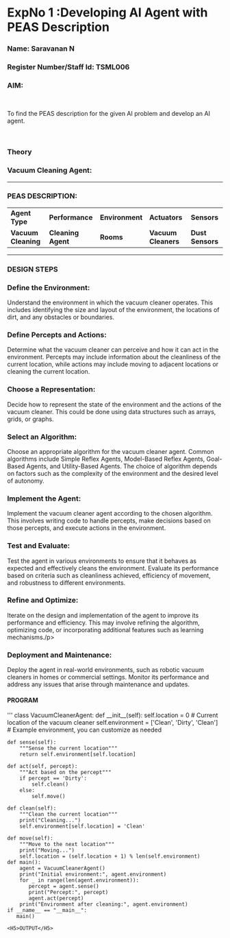 <h1>ExpNo 1 :Developing AI Agent with PEAS Description</h1>
<h3>Name: Saravanan N</h3>
<h3>Register Number/Staff Id: TSML006</h3>

<h3>AIM:</h3>
<br>
<p>To find the PEAS description for the given AI problem and develop an AI agent.</p>
<br>
<h3>Theory</h3>
<h3>Vacuum Cleaning Agent:</h3>
<p></p>
<hr>
<h3>PEAS DESCRIPTION:</h3>
<table>
  <tr>
    <td><strong>Agent Type</strong></td>
    <td><strong>Performance</strong></td>
     <td><strong>Environment</strong></td>
    <td><strong>Actuators</strong></td>
    <td><strong>Sensors</strong></td>
  </tr>
    <tr>
    <td><strong>Vacuum Cleaning</strong></td>
    <td><strong>Cleaning Agent</strong></td>
     <td><strong>Rooms</strong></td>
    <td><strong>Vacuum Cleaners</strong></td>
    <td><strong>Dust Sensors</strong></td>
  </tr>
</table>
<hr>
<H3>DESIGN STEPS</H3>
<h3>Define the Environment:</h3> 
<p>Understand the environment in which the vacuum cleaner operates. This includes identifying the size and layout of the environment, the locations of dirt, and any obstacles or boundaries.</p>

<h3>Define Percepts and Actions:</h3>
<p>Determine what the vacuum cleaner can perceive and how it can act in the environment. Percepts may include information about the cleanliness of the current location, while actions may include moving to adjacent locations or cleaning the current location.</p>

<h3>Choose a Representation:</h3>
<p>Decide how to represent the state of the environment and the actions of the vacuum cleaner. This could be done using data structures such as arrays, grids, or graphs.</p>
<h3>Select an Algorithm:</h3> 
<p>Choose an appropriate algorithm for the vacuum cleaner agent. Common algorithms include Simple Reflex Agents, Model-Based Reflex Agents, Goal-Based Agents, and Utility-Based Agents. The choice of algorithm depends on factors such as the complexity of the environment and the desired level of autonomy.</p>

<h3>Implement the Agent:</h3>
<p>Implement the vacuum cleaner agent according to the chosen algorithm. This involves writing code to handle percepts, make decisions based on those percepts, and execute actions in the environment.</p>

<h3>Test and Evaluate:</h3>
<p>Test the agent in various environments to ensure that it behaves as expected and effectively cleans the environment. Evaluate its performance based on criteria such as cleanliness achieved, efficiency of movement, and robustness to different environments.</p>

<h3>Refine and Optimize:</h3>
<p>Iterate on the design and implementation of the agent to improve its performance and efficiency. This may involve refining the algorithm, optimizing code, or incorporating additional features such as learning mechanisms./p>

<h3>Deployment and Maintenance:</h3>
<p>Deploy the agent in real-world environments, such as robotic vacuum cleaners in homes or commercial settings. Monitor its performance and address any issues that arise through maintenance and updates.</p>

<H4>PROGRAM</H4>
'''
class VacuumCleanerAgent:
    def __init__(self):
        self.location = 0  # Current location of the vacuum cleaner
        self.environment = ['Clean', 'Dirty', 'Clean']  # Example environment, you can customize as needed

    def sense(self):
        """Sense the current location"""
        return self.environment[self.location]

    def act(self, percept):
        """Act based on the percept"""
        if percept == 'Dirty':
            self.clean()
        else:
            self.move()

    def clean(self):
        """Clean the current location"""
        print("Cleaning...")
        self.environment[self.location] = 'Clean'

    def move(self):
        """Move to the next location"""
        print("Moving...")
        self.location = (self.location + 1) % len(self.environment)
    def main():
        agent = VacuumCleanerAgent()
        print("Initial environment:", agent.environment)
        for _ in range(len(agent.environment)):
           percept = agent.sense()
           print("Percept:", percept)
           agent.act(percept)
        print("Environment after cleaning:", agent.environment)
    if __name__ == "__main__":
       main()
```
<H5>OUTPUT</H5>
